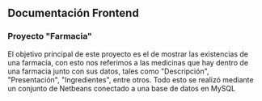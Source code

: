 ## Documentación Frontend  
### Proyecto "Farmacia"

El objetivo principal de este proyecto es el de mostrar las existencias de una farmacia, con esto nos referimos a las medicinas que hay dentro de una farmacia junto con sus datos,
tales como "Descripción", "Presentación", "Ingredientes", entre otros. Todo esto se realizó mediante un conjunto de Netbeans conectado a una base de datos en MySQL

